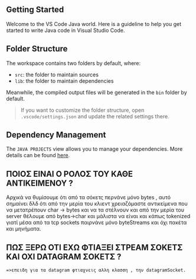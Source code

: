 ## Getting Started

Welcome to the VS Code Java world. Here is a guideline to help you get started to write Java code in Visual Studio Code.

## Folder Structure

The workspace contains two folders by default, where:

- `src`: the folder to maintain sources
- `lib`: the folder to maintain dependencies

Meanwhile, the compiled output files will be generated in the `bin` folder by default.

> If you want to customize the folder structure, open `.vscode/settings.json` and update the related settings there.

## Dependency Management

The `JAVA PROJECTS` view allows you to manage your dependencies. More details can be found [here](https://github.com/microsoft/vscode-java-dependency#manage-dependencies).

## ΠΟΙΟΣ ΕΙΝΑΙ Ο ΡΟΛΟΣ ΤΟΥ ΚΑΘΕ ΑΝΤΙΚΕΙΜΕΝΟΥ ? 
Αρχικά να θυμίσουμε ότι από τα σόκετς περνάνε μόνο bytes , αυτό σημαίνει δλδ ότι από την μερία του κλιεντ χρειαζόμαστε αντικείμενα που να μετατρέπουν char -> bytes και να τα στέλνουν 
και από την μερία του server θέλουμε από bytes->char  και μάλιστα να είναι και κάπως tokenized γιατί μέσα από τα tcp sockets παιρνάνε μόνο byteStreams και όχι πακέτα και μηνήματα. 

## ΠΩΣ ΞΕΡΩ ΟΤΙ ΕΧΩ ΦΤΙΑΞΕΙ ΣΤΡΕΑΜ ΣΟΚΕΤΣ ΚΑΙ ΟΧΙ DATAGRAM ΣΟΚΕΤΣ ? 
    =>επειδη για τα datagram φτιαχνεις αλλη κλασση , την datagramSocket.